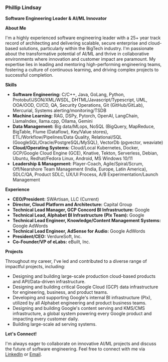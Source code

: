 ### Phillip Lindsay

**Software Engineering Leader & AI/ML Innovator**

**About Me**

I'm a highly experienced software engineering leader with a 25+ year track record of architecting and delivering scalable, secure enterprise and cloud-based solutions, particularly within the BigTech industry.  I'm passionate about the transformative potential of AI/ML and thrive in collaborative environments where innovation and customer impact are paramount.  My expertise lies in leading and mentoring high-performing engineering teams, fostering a culture of continuous learning, and driving complex projects to successful completion.

**Skills**

* **Software Engineering:** C/C++, Java, GoLang, Python, Protobuf/JSON/XML/WSDL, DHTML/Javascript/Typescript, UML, OOA/OOD, CI/CD, QA, Security Operations, Git (GitHub/GitLab), Mercurial, Systems alerting/monitoring/TSDB
* **Machine Learning:** RAG, DSPy, Pytorch, OpenAI, LangChain, LlamaIndex, llama.cpp, Ollama, Gemini
* **Data Management:** Big data/MLops, NoSQL (BigQuery, MapReduce, BigTable, Flume (Dataflow), Key/Value stores), ETL/Workflow/Pipelines/Data Quality, Relational/SQL (GoogleSQL/Oracle/PostgreSQL/MySQL), VectorDb (pgvector, weaviate)
* **Cloud/Operating Systems:** Cloud/Local Kubernetes, Docker, GCP/Google Cloud Engine (GCE), Knative, Tekton, Serverless, Debian, Ubuntu, Redhat/Fedora Linux, Android, MS Windows 10/11
* **Leadership & Management:** Player-Coach, Agile/Spiral/Scrum, Off/Nearshore Team Management (India, Europe, Latin America), SDLC/QA, Product SDLC, UX/UI Process, A/B Experimentation/Launch Management

**Experience**

* **CEO/President:** SWArtisan, LLC (Current)
* **Director, Cloud Platform and Architecture:** Capital Group
* **Technical Lead Manager, GCP Concord BI Infrastructure:** Google
* **Technical Lead, Alphabet BI Infrastructure (Plx Team):** Google
* **Technical Lead Engineer, Knowledge/Content Management Systems:** Google AdWords 
* **Technical Lead Engineer, AdSense for Audio:** Google AdWords
* **President/CEO:** VerdureSoft, Inc.
* **Co-Founder/VP of eLabs:** eBuilt, Inc.

**Projects**

Throughout my career, I've led and contributed to a diverse range of impactful projects, including:

* Designing and building large-scale production cloud-based products and API/Data-driven infrastructure.
* Designing and building critical Google Cloud (GCP) data infrastructure for engineering, business, and product teams.
* Developing and supporting Google's internal BI infrastructure (Plx), utilized by all Alphabet engineering and product business teams.
* Designing and building Google's content serving and KMS/CMS infrastructure, a global system powering every Google product and impacting every customer daily.
* Building large-scale ad serving systems.

**Let's Connect!**

I'm always eager to collaborate on innovative AI/ML projects and discuss the future of software engineering. Feel free to connect with me via [LinkedIn](https://www.linkedin.com/in/plindsay) or [Email](plindsay@swartisan.com). 
